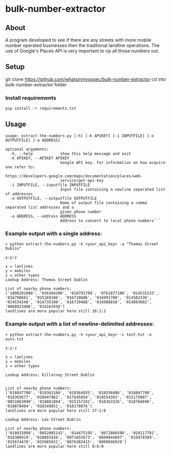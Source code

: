 ﻿# bulk-number-extractor

## About

A program developed to see if there are any streets with more mobile number operated businesses then the traditional landline operations.
The use of Google's Places API is very important to rip all those numbers out.

## Setup

git clone https://github.com/whatsinmyopsec/bulk-number-extractor
cd into bulk-number-extractor folder

### Install requirements

```
pip install -r requirements.txt
```

## Usage

````
usage: extract-the-numbers.py [-h] [-k APIKEY] [-i INPUTFILE] [-o OUTPUTFILE] [-a ADDRESS]

optional arguments:
  -h, --help            show this help message and exit
  -k APIKEY, --APIKEY APIKEY
                        Google API key. For information on how acquire one refer to:
                        https://developers.google.com/maps/documentation/places/web-
                        service/get-api-key
  -i INPUTFILE, --inputfile INPUTFILE
                        Input file containing a newline separated list of addresses
  -o OUTPUTFILE, --outputfile OUTPUTFILE
                        Name of output file containing a comma separated list addresses and a
                        given phone number
  -a ADDRESS, --address ADDRESS
                        Address to convert to local phone numbers```
````

### Example output with a single address:

```
> python extract-the-numbers.py -k <your_api_key> -a "Thomas Street Dublin"

x:y:z

x = lanlines
y = mobiles
z = other types
Lookup Address: Thomas Street Dublin

List of nearby phone numbers:
['1800201080', '016364200', '016791709', '0761077180', '014535233', '016798661', '015169106', '016718606', '016991700', '014582336', '014534240', '014735100', '016729488', '016908010', '014893602', '0868923406', '014163558']
landlines are more popular here still 16:1:2
```

### Example output with a list of newline-delimited addresses:

```
> python extract-the-numbers.py -k <your_api_key> -i test.txt -o outx.txt

x:y:z

x = lanlines
y = mobiles
z = other types

Lookup Address: Killarney Street Dublin


List of nearby phone numbers:
['018847700', '018363166', '018364935', '018556886', '018847700', '018365677', '018847962', '017645854', '018554363', '015175087', '0851063999', '018881804', '015157241', '018363326', '018764690', '018878404', '018349851', '018178076']
landlines are more popular here still 17:1:0

Lookup Address: Leo Street Dublin

List of nearby phone numbers:
['018032000', '0852085142', '014475195', '0872866598', '018117781', '018306919', '018603426', '0871655673', '0899844897', '016978369', '015674470', '015985831', '0876382415', '0899646929']
landlines are more popular here still 8:6:0
```
